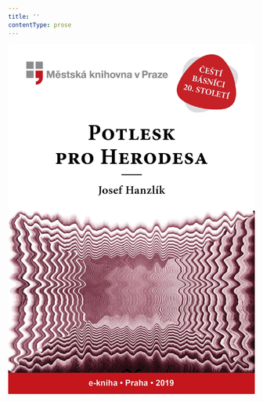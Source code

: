 ```yaml
---
title: ''
contentType: prose
---
```


<section>

![Potlesk pro Herodesa](./resources/obalka.jpg)

</section>
